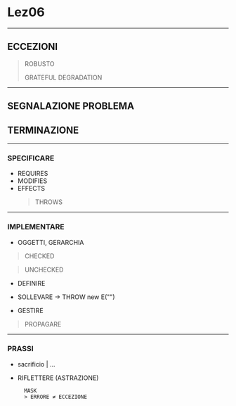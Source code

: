 # Lez06

---

## ECCEZIONI

> ROBUSTO
>
> GRATEFUL DEGRADATION

---

## SEGNALAZIONE PROBLEMA

## TERMINAZIONE

---

### SPECIFICARE

- REQUIRES
- MODIFIES
- EFFECTS
    > THROWS

---

### IMPLEMENTARE

- OGGETTI, GERARCHIA
  
 > CHECKED

 > UNCHECKED


- DEFINIRE

- SOLLEVARE  -> THROW   new E("")

- GESTIRE

> PROPAGARE

---

### PRASSI

- sacrificio | ...

- RIFLETTERE (ASTRAZIONE)

		MASK 
		> ERRORE ≠ ECCEZIONE 
